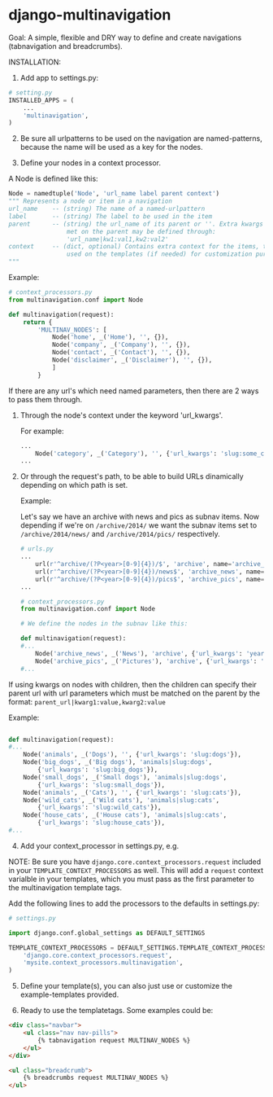 django-multinavigation
======================

Goal: A simple, flexible and DRY way to define and create navigations
(tabnavigation and breadcrumbs).

INSTALLATION:

1) Add app to settings.py:
```python
# setting.py
INSTALLED_APPS = (
    ...
    'multinavigation',
)
```


2) Be sure all urlpatterns to be used on the navigation are named-patterns, 
because the name will be used as a key for the nodes.

3) Define your nodes in a context processor.

A Node is defined like this:

```python
Node = namedtuple('Node', 'url_name label parent context')
""" Represents a node or item in a navigation
url_name    -- (string) The name of a named-urlpattern
label       -- (string) The label to be used in the item
parent      -- (string) the url_name of its parent or ''. Extra kwargs to be
                met on the parent may be defined through: 
                'url_name|kw1:val1,kw2:val2'
context     -- (dict, optional) Contains extra context for the items, to be
                used on the templates (if needed) for customization purposes.
"""
```
Example:

```python
# context_processors.py
from multinavigation.conf import Node

def multinavigation(request):
    return {
        'MULTINAV_NODES': [
            Node('home', _('Home'), '', {}),
            Node('company', _('Company'), '', {}),
            Node('contact', _('Contact'), '', {}),
            Node('disclaimer', _('Disclaimer'), '', {}),
            ]
        }
```

If there are any url's which need named parameters, then there are 2 ways to
pass them through.

1. Through the node's context under the keyword 'url_kwargs'. 

    For example:

    ```python
    ...
        Node('category', _('Category'), '', {'url_kwargs': 'slug:some_category'}),
    ...
    ```

2. Or through the request's path, to be able to build URLs dinamically
   depending on which path is set. 

    Example:

    Let's say we have an archive with news and pics as subnav items. Now
    depending if we're on `/archive/2014/` we want the subnav items set to
    `/archive/2014/news/` and `/archive/2014/pics/` respectively.

    ```python
    # urls.py
    ...
        url(r'^archive/(?P<year>[0-9]{4})/$', 'archive', name='archive_year'),
        url(r'^archive/(?P<year>[0-9]{4})/news$', 'archive_news', name='archive_news'),
        url(r'^archive/(?P<year>[0-9]{4})/pics$', 'archive_pics', name='archive_pics'),
    ...

    # context_processors.py
    from multinavigation.conf import Node

    # We define the nodes in the subnav like this:

    def multinavigation(request):
    #...
        Node('archive_news', _('News'), 'archive', {'url_kwargs': 'year:'}),
        Node('archive_pics', _('Pictures'), 'archive', {'url_kwargs': 'year:'}),
    #...
    ```

If using kwargs on nodes with children, then the children can specify their parent url
with url parameters which must be matched on the parent by the format:
`parent_url|kwarg1:value,kwarg2:value`

Example:

```python

def multinavigation(request):
#...
    Node('animals', _('Dogs'), '', {'url_kwargs': 'slug:dogs'}),
    Node('big_dogs', _('Big dogs'), 'animals|slug:dogs', 
        {'url_kwargs': 'slug:big_dogs'}),
    Node('small_dogs', _('Small dogs'), 'animals|slug:dogs', 
        {'url_kwargs': 'slug:small_dogs'}),
    Node('animals', _('Cats'), '', {'url_kwargs': 'slug:cats'}),
    Node('wild_cats', _('Wild cats'), 'animals|slug:cats', 
        {'url_kwargs': 'slug:wild_cats'}),
    Node('house_cats', _('House cats'), 'animals|slug:cats', 
        {'url_kwargs': 'slug:house_cats'}),
#...
```


4) Add your context_processor in settings.py, e.g.

NOTE: Be sure you have `django.core.context_processors.request` included in
your `TEMPLATE_CONTEXT_PROCESSORS` as well. This will add a `request` context
varialble in your templates, which you must pass as the first parameter to the
multinavigation template tags.

Add the following lines to add the processors to the defaults in settings.py:

```python
# settings.py

import django.conf.global_settings as DEFAULT_SETTINGS

TEMPLATE_CONTEXT_PROCESSORS = DEFAULT_SETTINGS.TEMPLATE_CONTEXT_PROCESSORS + (
    'django.core.context_processors.request',
    'mysite.context_processors.multinavigation',
)
```


5) Define your template(s), you can also just use or customize the
example-templates provided.

6) Ready to use the templatetags. Some examples could be:
```html
<div class="navbar">
    <ul class="nav nav-pills">
        {% tabnavigation request MULTINAV_NODES %}
    </ul>
</div>

<ul class="breadcrumb">
    {% breadcrumbs request MULTINAV_NODES %}
</ul>
```
